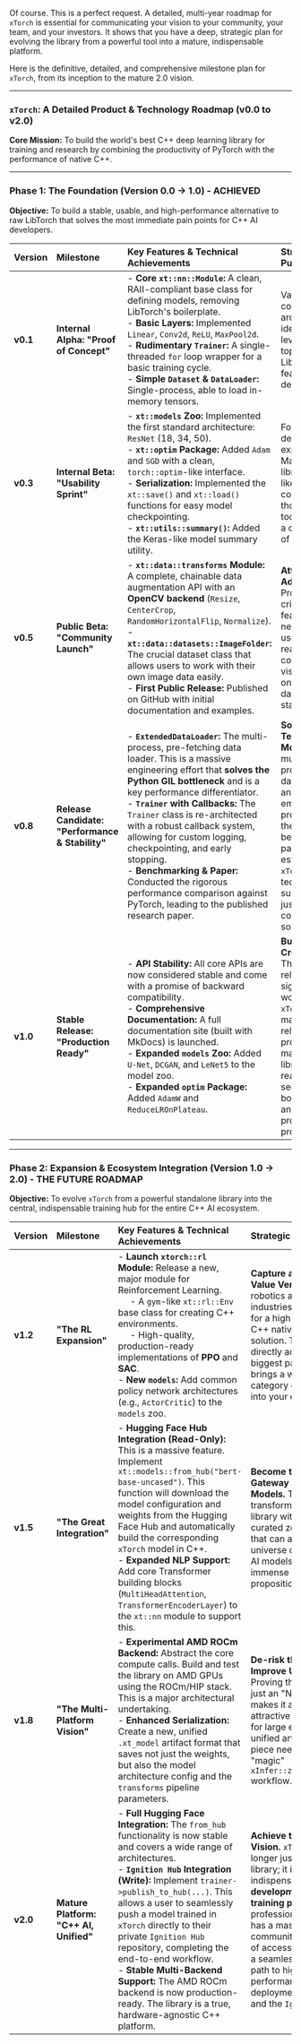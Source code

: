 Of course. This is a perfect request. A detailed, multi-year roadmap for `xTorch` is essential for communicating your vision to your community, your team, and your investors. It shows that you have a deep, strategic plan for evolving the library from a powerful tool into a mature, indispensable platform.

Here is the definitive, detailed, and comprehensive milestone plan for `xTorch`, from its inception to the mature 2.0 vision.

---

### **`xTorch`: A Detailed Product & Technology Roadmap (v0.0 to v2.0)**

**Core Mission:** To build the world's best C++ deep learning library for training and research by combining the productivity of PyTorch with the performance of native C++.

---

### **Phase 1: The Foundation (Version 0.0 -> 1.0) - ACHIEVED**

**Objective:** To build a stable, usable, and high-performance alternative to raw LibTorch that solves the most immediate pain points for C++ AI developers.

| Version | Milestone | **Key Features & Technical Achievements** | **Strategic Purpose** |
| :--- | :--- | :--- | :--- |
| **v0.1** | **Internal Alpha: "Proof of Concept"** | - **Core `xt::nn::Module`:** A clean, RAII-compliant base class for defining models, removing LibTorch's boilerplate. <br> - **Basic Layers:** Implemented `Linear`, `Conv2d`, `ReLU`, `MaxPool2d`. <br> - **Rudimentary `Trainer`:** A single-threaded `for` loop wrapper for a basic training cycle. <br> - **Simple `Dataset` & `DataLoader`:** Single-process, able to load in-memory tensors. | Validate the core architectural idea: a high-level API on top of LibTorch is feasible and desirable. |
| **v0.3** | **Internal Beta: "Usability Sprint"** | - **`xt::models` Zoo:** Implemented the first standard architecture: `ResNet` (18, 34, 50). <br> - **`xt::optim` Package:** Added `Adam` and `SGD` with a clean, `torch::optim`-like interface. <br> - **Serialization:** Implemented the `xt::save()` and `xt::load()` functions for easy model checkpointing. <br> - **`xt::utils::summary()`:** Added the Keras-like model summary utility. | Focus on developer experience. Make the library feel like a cohesive, thoughtful tool, not just a collection of functions. |
| **v0.5** | **Public Beta: "Community Launch"** | - **`xt::data::transforms` Module:** A complete, chainable data augmentation API with an **OpenCV backend** (`Resize`, `CenterCrop`, `RandomHorizontalFlip`, `Normalize`). <br> - **`xt::data::datasets::ImageFolder`:** The crucial dataset class that allows users to work with their own image data easily. <br> - **First Public Release:** Published on GitHub with initial documentation and examples. | **Attract Early Adopters.** Provide the critical features needed for a user to train a real-world computer vision model on their own data, from start to finish. |
| **v0.8** | **Release Candidate: "Performance & Stability"**| - **`ExtendedDataLoader`:** The multi-process, pre-fetching data loader. This is a massive engineering effort that **solves the Python GIL bottleneck** and is a key performance differentiator. <br> - **`Trainer` with Callbacks:** The `Trainer` class is re-architected with a robust callback system, allowing for custom logging, checkpointing, and early stopping. <br> - **Benchmarking & Paper:** Conducted the rigorous performance comparison against PyTorch, leading to the published research paper. | **Solidify the Technical Moat.** The multi-process dataloader and the empirical proof from the benchmark paper establish `xTorch` as a technically superior, not just a more convenient, solution. |
| **v1.0** | **Stable Release: "Production Ready"** | - **API Stability:** All core APIs are now considered stable and come with a promise of backward compatibility. <br> - **Comprehensive Documentation:** A full documentation site (built with MkDocs) is launched. <br> - **Expanded `models` Zoo:** Added `U-Net`, `DCGAN`, and `LeNet5` to the model zoo. <br> - **Expanded `optim` Package:** Added `AdamW` and `ReduceLROnPlateau`. | **Build Trust & Credibility.** The v1.0 release signals to the world that `xTorch` is a mature, reliable, and professionally maintained library that is ready for serious use in both research and production prototyping. |

---

### **Phase 2: Expansion & Ecosystem Integration (Version 1.0 -> 2.0) - THE FUTURE ROADMAP**

**Objective:** To evolve `xTorch` from a powerful standalone library into the central, indispensable training hub for the entire C++ AI ecosystem.

| Version | Milestone | **Key Features & Technical Achievements** | **Strategic Purpose** |
| :--- | :--- | :--- | :--- |
| **v1.2** | **"The RL Expansion"** | - **Launch `xtorch::rl` Module:** Release a new, major module for Reinforcement Learning. <br> &nbsp;&nbsp;&nbsp;&nbsp; - A `gym`-like `xt::rl::Env` base class for creating C++ environments. <br> &nbsp;&nbsp;&nbsp;&nbsp; - High-quality, production-ready implementations of **PPO** and **SAC**. <br> - **New `models`:** Add common policy network architectures (e.g., `ActorCritic`) to the `models` zoo. | **Capture a New, High-Value Vertical.** The robotics and gaming industries are desperate for a high-performance, C++ native RL training solution. This module directly addresses their biggest pain point and brings a whole new category of developers into your ecosystem. |
| **v1.5** | **"The Great Integration"** | - **Hugging Face Hub Integration (Read-Only):** This is a massive feature. Implement `xt::models::from_hub("bert-base-uncased")`. This function will download the model configuration and weights from the Hugging Face Hub and automatically build the corresponding `xTorch` model in C++. <br> - **Expanded NLP Support:** Add core Transformer building blocks (`MultiHeadAttention`, `TransformerEncoderLayer`) to the `xt::nn` module to support this. | **Become the C++ Gateway to the World's Models.** This feature transforms `xTorch` from a library with a small, curated zoo into a tool that can access the entire universe of open-source AI models. It is an immense value proposition. |
| **v1.8** | **"The Multi-Platform Vision"** | - **Experimental AMD ROCm Backend:** Abstract the core compute calls. Build and test the library on AMD GPUs using the ROCm/HIP stack. This is a major architectural undertaking. <br> - **Enhanced Serialization:** Create a new, unified `.xt_model` artifact format that saves not just the weights, but also the model architecture config and the `transforms` pipeline parameters. | **De-risk the Future and Improve Usability.** Proving that `xTorch` is not just an "NVIDIA library" makes it a much more attractive long-term bet for large enterprises. The unified artifact is the final piece needed for the "magic" `xInfer::zoo::from_xtorch` workflow. |
| **v2.0** | **Mature Platform: "C++ AI, Unified"** | - **Full Hugging Face Integration:** The `from_hub` functionality is now stable and covers a wide range of architectures. <br> - **`Ignition Hub` Integration (Write):** Implement `trainer->publish_to_hub(...)`. This allows a user to seamlessly push a model trained in `xTorch` directly to their private `Ignition Hub` repository, completing the end-to-end workflow. <br> - **Stable Multi-Backend Support:** The AMD ROCm backend is now production-ready. The library is a true, hardware-agnostic C++ platform. | **Achieve the Grand Vision.** `xTorch` 2.0 is no longer just a training library; it is the central, indispensable **development and training platform** for all professional C++ AI. It has a massive community, a vast library of accessible models, and a seamless, "one-click" path to high-performance production deployment via `xInfer` and the `Ignition Hub`. |